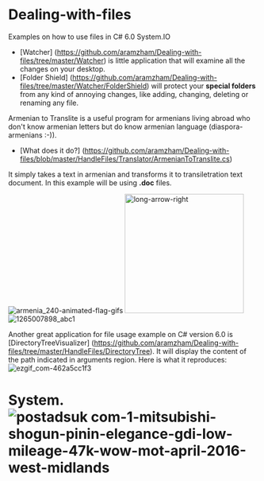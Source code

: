 # Dealing-with-files
Examples on how to use files in C# 6.0 System.IO

* [Watcher] (https://github.com/aramzham/Dealing-with-files/tree/master/Watcher) is little application that will examine all the changes on your desktop.
* [Folder Shield] (https://github.com/aramzham/Dealing-with-files/tree/master/Watcher/FolderShield) will protect your __special folders__ from any kind of annoying changes, like adding, changing, deleting or renaming any file.

Armenian to Translite is a useful program for armenians living abroad who don't know armenian letters but do know armenian language (diaspora-armenians :-)).

* [What does it do?] (https://github.com/aramzham/Dealing-with-files/blob/master/HandleFiles/Translator/ArmenianToTranslite.cs)

It simply takes a text in armenian and transforms it to transiletration text document. In this example will be using **.doc** files.


![armenia_240-animated-flag-gifs](https://cloud.githubusercontent.com/assets/25085025/22065059/dd39722a-dd9f-11e6-955a-8ab8ed522194.gif)  <img width="240" alt="long-arrow-right" src="https://cloud.githubusercontent.com/assets/25085025/22065425/a9d86c0e-dda1-11e6-893e-bf92fcc70e74.png">  ![1265007898_abc1](https://cloud.githubusercontent.com/assets/25085025/22065311/21440308-dda1-11e6-8b51-0e8b2d78e3fa.jpg)


Another great application for file usage example on C# version 6.0 is [DirectoryTreeVisualizer] (https://github.com/aramzham/Dealing-with-files/tree/master/HandleFiles/DirectoryTree).
It will display the contеnt of the path indicated in arguments region.
Here is what it reproduces:
![ezgif_com-462a5cc1f3](https://cloud.githubusercontent.com/assets/25085025/22116137/f86a994a-de88-11e6-928b-3d03840f49fd.gif)

# System.![postadsuk com-1-mitsubishi-shogun-pinin-elegance-gdi-low-mileage-47k-wow-mot-april-2016-west-midlands](https://cloud.githubusercontent.com/assets/25085025/22565871/29229450-e9a3-11e6-9001-45183873b713.JPG)
